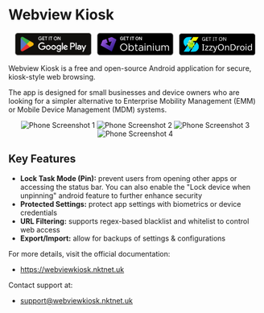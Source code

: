 # Webview Kiosk

<div align="center">

[<img src="./docs/public/static/images/badges/google-play.svg" alt="Get it on Google Play" width="30%" />](https://apps.obtainium.imranr.dev/redirect?r=obtainium://add/https://github.com/nktnet1/webview-kiosk)&nbsp;&nbsp;
[<img src="./docs/public/static/images/badges/obtanium.png" alt="Get it on Obtanium" width="30%" />](https://apps.obtainium.imranr.dev/redirect?r=obtainium://add/https://github.com/nktnet1/webview-kiosk)&nbsp;&nbsp;
[<img src="./docs/public/static/images/badges/izzy-on-droid.svg" alt="Get it on IzzyOnDroid" width="30%" />](https://apt.izzysoft.de/fdroid/index/apk/uk.nktnet.webviewkiosk)

</div>

Webview Kiosk is a free and open-source Android application for secure,
kiosk-style web browsing.

The app is designed for small businesses and device owners who are looking for
a simpler alternative to Enterprise Mobility Management (EMM) or Mobile Device
Management (MDM) systems.

<div align="center">
  <img src="./metadata/en-US/images/phoneScreenshots/001.phone-default.png" width="23%" alt="Phone Screenshot 1" />
  <img src="./metadata/en-US/images/phoneScreenshots/002.phone-locked.png" width="23%" alt="Phone Screenshot 2"/>
  <img src="./metadata/en-US/images/phoneScreenshots/003.phone-page-blocked.png" width="23%" alt="Phone Screenshot 3" />
  <img src="./metadata/en-US/images/phoneScreenshots/004.phone-settings.png" width="23%" alt="Phone Screenshot 4" />
</div>

## Key Features

- **Lock Task Mode (Pin):** prevent users from opening other apps or accessing the
  status bar. You can also enable the "Lock device when unpinning" android feature to
  further enhance security
- **Protected Settings:** protect app settings with biometrics or device credentials
- **URL Filtering:** supports regex-based blacklist and whitelist to control web access
- **Export/Import:** allow for backups of settings & configurations

For more details, visit the official documentation:

- https://webviewkiosk.nktnet.uk

Contact support at:

- support@webviewkiosk.nktnet.uk
